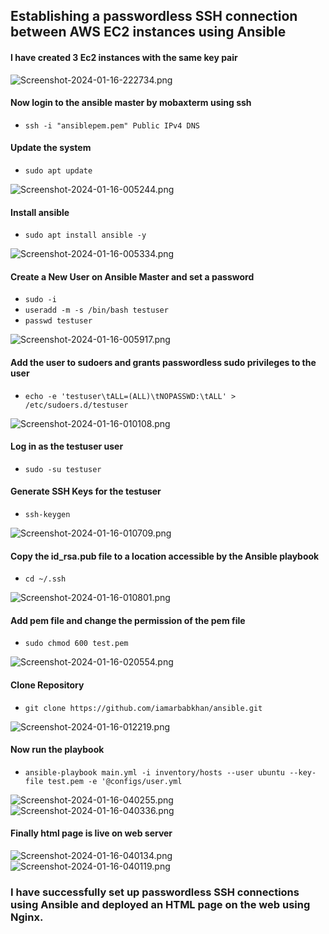 ## Establishing a passwordless SSH connection between AWS EC2 instances using Ansible
#### I have created 3 Ec2 instances with the same key pair
![Screenshot-2024-01-16-222734.png](https://i.postimg.cc/HnyXg698/Screenshot-2024-01-16-222734.png)
#### Now login to the ansible master by mobaxterm using ssh
* `ssh -i "ansiblepem.pem" Public IPv4 DNS`
#### Update the system
* `sudo apt update`

![Screenshot-2024-01-16-005244.png](https://i.postimg.cc/kXJ5QjkJ/Screenshot-2024-01-16-005244.png)
#### Install ansible
* `sudo apt install ansible -y`

![Screenshot-2024-01-16-005334.png](https://i.postimg.cc/MTXLJf3f/Screenshot-2024-01-16-005334.png)
#### Create a New User on Ansible Master and set a password
* `sudo -i`
* `useradd -m -s /bin/bash testuser`
* `passwd testuser`

![Screenshot-2024-01-16-005917.png](https://i.postimg.cc/nVvpr6cR/Screenshot-2024-01-16-005917.png)
####  Add the user to sudoers and grants passwordless sudo privileges to the user
* `echo -e 'testuser\tALL=(ALL)\tNOPASSWD:\tALL' > /etc/sudoers.d/testuser`

![Screenshot-2024-01-16-010108.png](https://i.postimg.cc/508BZxqW/Screenshot-2024-01-16-010108.png)
#### Log in as the testuser user
* `sudo -su testuser`
#### Generate SSH Keys for the testuser
* `ssh-keygen`

![Screenshot-2024-01-16-010709.png](https://i.postimg.cc/RF9hZfnh/Screenshot-2024-01-16-010709.png)
#### Copy the id_rsa.pub file to a location accessible by the Ansible playbook
* `cd ~/.ssh`

![Screenshot-2024-01-16-010801.png](https://i.postimg.cc/KYJ0v71v/Screenshot-2024-01-16-010801.png)
#### Add pem file and change the permission of the pem file
* `sudo chmod 600 test.pem`

![Screenshot-2024-01-16-020554.png](https://i.postimg.cc/cJD5cvpH/Screenshot-2024-01-16-020554.png)
#### Clone Repository
* `git clone https://github.com/iamarbabkhan/ansible.git`

![Screenshot-2024-01-16-012219.png](https://i.postimg.cc/JnL0zF2j/Screenshot-2024-01-16-012219.png)
#### Now run the playbook
* `ansible-playbook main.yml -i inventory/hosts --user ubuntu --key-file test.pem -e '@configs/user.yml`

![Screenshot-2024-01-16-040255.png](https://i.postimg.cc/FFpSTwGY/Screenshot-2024-01-16-040255.png)
![Screenshot-2024-01-16-040336.png](https://i.postimg.cc/fWGV2BZ4/Screenshot-2024-01-16-040336.png)
#### Finally html page is live on web server
![Screenshot-2024-01-16-040134.png](https://i.postimg.cc/76pdRD70/Screenshot-2024-01-16-040134.png)
![Screenshot-2024-01-16-040119.png](https://i.postimg.cc/y8khDR26/Screenshot-2024-01-16-040119.png)

### I have successfully set up passwordless SSH connections using Ansible and deployed an HTML page on the web using Nginx.
